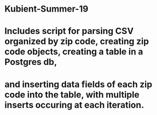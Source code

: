 # Kubient-Summer-19
# Includes script for parsing CSV organized by zip code, creating zip code objects, creating a table in a Postgres db,
# and inserting data fields of each zip code into the table, with multiple inserts occuring at each iteration. 
